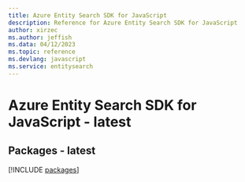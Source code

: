 ```yaml
---
title: Azure Entity Search SDK for JavaScript
description: Reference for Azure Entity Search SDK for JavaScript
author: xirzec
ms.author: jeffish
ms.data: 04/12/2023
ms.topic: reference
ms.devlang: javascript
ms.service: entitysearch
---
```

# Azure Entity Search SDK for JavaScript - latest
## Packages - latest
[!INCLUDE [packages](entity-search-index.md)]